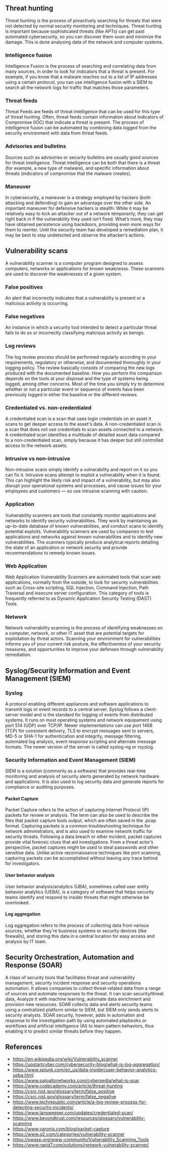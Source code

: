 ## Threat hunting
Threat hunting is the process of proactively searching for threats that were not detected by normal security monitoring and techniques. Threat hunting is important because sophisticated threats (like APTs) can get past automated cybersecurity, so you can discover them soon and minimize the damage. This is done analysing data of the network and computer systems.
### Intelligence fusion
Intelligence Fusion is the process of searching and correlating data from many sources, in order to look for indicators that a threat is present. For example, if you know that a malware reaches out to a list of IP addresses using a certain protocol, you can use intelligence fusion with a SIEM to search all the network logs for traffic that matches those parameters.
### Threat feeds
Threat Feeds are feeds of threat intelligence that can be used for this type of threat hunting. Often, threat feeds contain information about Indicators of Compromise (IOC) that indicate a threat is present. The process of intelligence fusion can be automated by combining data logged from the security environment with data from threat feeds.
### Advisories and bulletins
Sources such as advisories or security bulletins are usually good sources for threat intelligence. Threat intelligence can be both that there is a threat (for example, a new type of malware), and specific information about threats (indicators of compromise that the malware creates).
### Maneuver
In cybersecurity, a maneuver is a strategy employed by hackers (both attacking and defending) to gain an advantage over the other side. An important maneuver for defensive hackers is stealth: While it may be relatively easy to kick an attacker out of a network temporarily, they can get right back in if the vulnerability they used isn’t fixed. What’s more, they may have obtained persistence using backdoors, providing even more ways for them to reenter. Until the security team has developed a remediation plan, it may be best to stay undetected and observe the attacker’s actions.

## Vulnerability scans
A vulnerability scanner is a computer program designed to assess computers, networks or applications for known weaknesss. These scanners are used to discover the weaknesses of a given system.
### False positives
An alert that incorrectly indicates that a vulnerability is present or a malicious activity is occurring.
### False negatives
An instance in which a security tool intended to detect a particular threat fails to do so or incorrectly classifying malicious activity as benign.
### Log reviews
The log review process should be performed regularly according to your requirements, regulatory or otherwise, and documented thoroughly in your logging policy. The review basically consists of comparing the new logs produced with the documented baseline. How you perform the comparison depends on the tools at your disposal and the type of systems being logged, among other concerns. Most of the time you simply try to determine whether or not a particular event or sequence of events have been previously logged in either the baseline or the different reviews.
### Credentialed vs. non-credentialed
A credentialed scan is a scan that uses login credentials on an asset it scans to get deeper access to the asset's data. A non-credentialed scan is a scan that does not use credentials to scan assets connected to a network. A credentialed scan identifies a multitude of detailed asset data compared to a non-credentialed scan, simply because it has deeper but still controlled access to the network assets.
### Intrusive vs non-intrusive
Non-intrusive scans simply identify a vulnerability and report on it so you can fix it. Intrusive scans attempt to exploit a vulnerability when it is found. This can highlight the likely risk and impact of a vulnerability, but may also disrupt your operational systems and processes, and cause issues for your employees and customers — so use intrusive scanning with caution.
### Application
Vulnerability scanners are tools that constantly monitor applications and networks to identify security vulnerabilities. They work by maintaining an up-to-date database of known vulnerabilities, and conduct scans to identify potential exploits. Vulnerability scanners are used by companies to test applications and networks against known vulnerabilities and to identify new vulnerabilities. The scanners typically produce analytical reports detailing the state of an application or network security and provide recommendations to remedy known issues.
### Web Application
Web Application Vulnerability Scanners are automated tools that scan web applications, normally from the outside, to look for security vulnerabilities such as Cross-site scripting, SQL Injection, Command Injection, Path Traversal and insecure server configuration. This category of tools is frequently referred to as Dynamic Application Security Testing (DAST) Tools.
### Network
Network vulnerability scanning is the process of identifying weaknesses on a computer, network, or other IT asset that are potential targets for exploitation by threat actors. Scanning your environment for vulnerabilities informs you of your current risk posture, the effectiveness of your security measures, and opportunities to improve your defenses through vulnerability remediation.

## Syslog/Security Information and Event Management (SIEM)

### Syslog
A protocol enabling different appliances and software applications to transmit logs or event records to a central server. Syslog follows a client-server model and is the standard for logging of events from distributed systems. It runs on most operating systems and network equipament using port 514 (UDP) over TCP/IP. Newer implementations can use ṕort 1468 (TCP) for consistent delivery, TLS to encrypt messages sent to servers, MD-5 or SHA-1 for authentication and integrity, message filtering, automated log analysis, event response scripting and alternate message formats. The newer version of the server is called syslog-ng or rsyslog.

### Security Information and Event Management (SIEM)
SIEM is a solution (commonly as a software) that provides real-time monitoring and analysis of security alerts generated by network hardware and applications. It is also used to log security data and generate reports for compliance or auditing purposes.

#### Packet Capture
Packet Capture refers to the action of capturing Internet Protocol (IP) packets for review or analysis. The term can also be used to describe the files that packet capture tools output, which are often saved in the .pcap format. Capturing packets is a common troubleshooting technique for network administrators, and is also used to examine network traffic for security threats. Following a data breach or other incident, packet captures provide vital forensic clues that aid investigations. From a threat actor’s perspective, packet captures might be used to steal passwords and other sensitive data. Unlike active reconnaissance techniques like port scanning, capturing packets can be accomplished without leaving any trace behind for investigators.
#### User behavior analysis
User behavior analysis/analytics (UBA), sometimes called user entity behavior analytics (UEBA), is a category of software that helps security teams identify and respond to insider threats that might otherwise be overlooked.
#### Log aggregation
Log aggregation refers to the process of collecting data from various sources, whether they're business systems or security devices (like firewalls), and storing this data in a central location for easy access and analysis by IT team.

## Security Orchestration, Automation and Response (SOAR)
A class of security tools that facilitates threat and vulnerability management, security incident response and security operations automation. It allows companies to collect threat-related data from a range of sources and automate responses to the threat. It can scan security/threat data, Analyze it with machine learning, automate data enrichment and provision new resources. SOAR collects data and alerts security teams using a centralized platform similar to SIEM, but SIEM only sends alerts to security analysts. SOAR security, however, adds in automation and response to the investigation path by using automated playbooks or workflows and artificial intelligence (AI) to learn pattern behaviors, thus enabling it to predict similar threats before they happen.

## References
- https://en.wikipedia.org/wiki/Vulnerability_scanner
- https://upstartcyber.com/cybersecurity-blog/what-is-log-aggregation/
- https://www.splunk.com/en_us/data-insider/user-behavior-analytics-ueba.html
- https://www.paloaltonetworks.com/cyberpedia/what-is-soar
- https://www.codecademy.com/article/threat-hunting
- https://csrc.nist.gov/glossary/term/false_positive
- https://csrc.nist.gov/glossary/term/false_negative
- https://www.techrepublic.com/article/a-log-review-process-for-detecting-security-incidents/
- https://www.lansweeper.com/updates/credentialed-scan/
- https://www.beyondtrust.com/resources/glossary/vulnerability-scanning
- https://www.varonis.com/blog/packet-capture
- https://www.g2.com/categories/vulnerability-scanner
- https://owasp.org/www-community/Vulnerability_Scanning_Tools
- https://www.rapid7.com/solutions/network-vulnerability-scanner/
